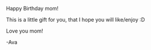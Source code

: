 Happy Birthday mom!

This is a little gift for you, that I hope you will like/enjoy :D

Love you mom!

-Ava